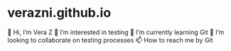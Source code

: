 # verazni.github.io

 👋 Hi, I’m Vera Z
👀 I’m interested in testing
🌱 I’m currently learning Git
💞️ I’m looking to collaborate on testing processes
📫 How to reach me by Git

